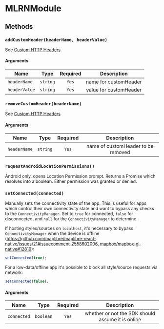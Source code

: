 # MLRNModule

## Methods

### `addCustomHeader(headerName, headerValue)`

See [Custom HTTP Headers](/docs/docs-website/docs/guides/Custom-HTTP-Headers.md)

#### Arguments

| Name          |   Type   | Required |      Description       |
|---------------|:--------:|:--------:|:----------------------:|
| `headerName`  | `string` |  `Yes`   | name for customHeader  |
| `headerValue` | `string` |  `Yes`   | value for customHeader |

### `removeCustomHeader(headerName)`

See [Custom HTTP Headers](/docs/docs-website/docs/guides/Custom-HTTP-Headers.md)

#### Arguments

| Name         |   Type   | Required |            Description             |
|--------------|:--------:|:--------:|:----------------------------------:|
| `headerName` | `string` |  `Yes`   | name of customHeader to be removed |

### `requestAndroidLocationPermissions()`

Android only, opens Location Permission prompt. Returns a Promise which resolves into a boolean. Either permission was
granted or denied.

### `setConnected(connected)`

Manually sets the connectivity state of the app. This is useful for apps which control their own connectivity state and
want to bypass any checks to the `ConnectivityManager`. Set to `true` for connected, `false` for disconnected,
and `null` for the `ConnectivityManager` to determine.

If hosting styles/sources on `localhost`, it's necessary to bypass `ConnectivityManager` when the device is
offline (https://github.com/maplibre/maplibre-react-native/issues/21#issuecomment-2558602006, [mapbox/mapbox-gl-native#12819](https://github.com/mapbox/mapbox-gl-native/issues/12819)):

```ts
setConnected(true);
```

For a low-data/offline app it's possible to block all style/source requests via network:

```ts
setConnected(false);
```

#### Arguments

| Name        |   Type    | Required |                    Description                    |
|-------------|:---------:|:--------:|:-------------------------------------------------:|
| `connected` | `boolean` |  `Yes`   | whether or not the SDK should assume it is online |
